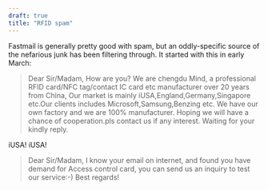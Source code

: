 ```yaml
---
draft: true
title: "RFID spam"
---
```

Fastmail is generally pretty good with spam, but an oddly-specific source of the nefarious junk has been filtering through. It started with this in early March:

> Dear Sir/Madam, How are you? We are chengdu Mind, a professional RFID card/NFC tag/contact IC card etc manufacturer over 20 years from China, Our market is mainly iUSA,England,Germany,Singapore etc.Our clients includes Microsoft,Samsung,Benzing etc. We have our own factory and we are 100% manufacturer. Hoping we will have a chance of cooperation.pls contact us if any interest. Waiting for your kindly reply. 

iUSA! iUSA!

> Dear Sir/Madam, I know your email on internet, and found you have demand for Access control card, you can send us an inquiry to test our service:-) Best regards! 


